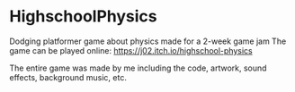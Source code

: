 # HighschoolPhysics
Dodging platformer game about physics made for a 2-week game jam
The game can be played online: https://j02.itch.io/highschool-physics

The entire game was made by me including the code, artwork, sound effects, background music, etc.
